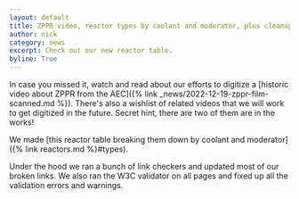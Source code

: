 ```yaml
---
layout: default
title: ZPPR video, reactor types by coolant and moderator, plus cleanups.
author: nick
category: news
excerpt: Check out our new reactor table.
byline: True
---
```


<div class="row">
<div class="col-md-8" markdown="1">

In case you missed it, watch and read about our efforts to digitize a [historic video
about ZPPR from the AEC]({% link _news/2022-12-19-zppr-film-scanned.md %}). There's also a wishlist of related
videos that we will work to get digitized in the future. Secret hint, there are two
of them are in the works!

We made [this reactor table breaking them down by coolant and moderator]({% link reactors.md %}#types).

Under the hood we ran a bunch of link checkers and updated most of our broken links. We also
ran the W3C validator on all pages and fixed up all the validation errors and warnings.

</div></div>

